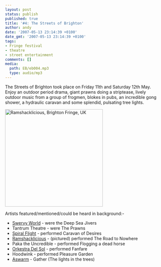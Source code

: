 ```yaml
---
layout: post
status: publish
published: true
title: '#4: The Streets of Brighton'
author: andy
date: '2007-05-13 23:14:39 +0100'
date_gmt: '2007-05-13 23:14:39 +0100'
tags:
- Fringe festival
- theatre
- street entertainment
comments: []
media:
  path: EB/eb004.mp3
  type: audio/mp3
---
```

The Streets of Brighton took place on Friday 11th and Saturday 12th May. 
Enjoy an outdoor period drama, giant prawns doing a striptease, lively outdoor 
music from a group of frogmen, blokes in pubs, an incredible gong shower, a 
hydraulic caravan and some splendid, pulsating tree lights.

<a data-flickr-embed="true"  href="https://www.flickr.com/photos/andywhitebrighton/26614290066/in/album-72157666810289572/" title="Ramshacklicious, Brighton Fringe, UK"><img src="https://farm2.staticflickr.com/1450/26614290066_7fa6b8220b_n.jpg" width="320" height="320" alt="Ramshacklicious, Brighton Fringe, UK"></a><script async src="//embedr.flickr.com/assets/client-code.js" charset="utf-8"></script>

Artists featured/mentioned/could be heard in background:-

  * <a href="http://www.swervyworld.com" target="_blank">Swervy World</a> - were the Deep Sea Jivers
  * Tantrum Theatre - were The Prawns
  * <a href="http://www.spiralflight.co.uk" target="_blank">Spiral Flight</a> - performed Caravan of Desires
  * <a href="http://www.ramshacklicious.com" target="_blank">Ramshacklicious</a> - (pictured) performed The Road to Nowhere
  * Paka the Uncredible - performed Flogging a dead horse
  * <a href="http://www.orkestradelsol.co.uk" target="_blank">Orkestra Del Sol</a> - performed Fanfare
  * Hoodwink - performed Pleasure Garden
  * <a href="http://www.aswarm.com" target="_blank">Aswarm</a> - Gather (The lights in the trees)

